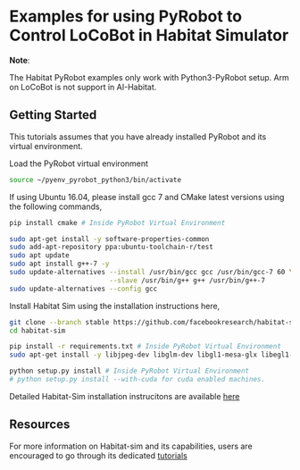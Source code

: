 # Examples for using PyRobot to Control LoCoBot in Habitat Simulator

__Note__: 

The Habitat PyRobot examples only work with Python3-PyRobot setup.
Arm on LoCoBot is not support in AI-Habitat.

## Getting Started


This tutorials assumes that you have already installed PyRobot and its virtual environment.


Load the PyRobot virtual environment
```bash
source ~/pyenv_pyrobot_python3/bin/activate
```

If using Ubuntu 16.04, please install gcc 7 and CMake latest versions using the following commands,

```bash
pip install cmake # Inside PyRobot Virtual Environment

sudo apt-get install -y software-properties-common
sudo add-apt-repository ppa:ubuntu-toolchain-r/test
sudo apt update
sudo apt install g++-7 -y
sudo update-alternatives --install /usr/bin/gcc gcc /usr/bin/gcc-7 60 \
                         --slave /usr/bin/g++ g++ /usr/bin/g++-7 
sudo update-alternatives --config gcc
```


Install Habitat Sim using the installation instructions here,
```bash
git clone --branch stable https://github.com/facebookresearch/habitat-sim.git
cd habitat-sim

pip install -r requirements.txt # Inside PyRobot Virtual Environment
sudo apt-get install -y libjpeg-dev libglm-dev libgl1-mesa-glx libegl1-mesa-dev mesa-utils xorg-dev freeglut3-dev

python setup.py install # Inside PyRobot Virtual Environment
# python setup.py install --with-cuda for cuda enabled machines.
```

Detailed Habitat-Sim installation instrucitons are available [here](https://github.com/facebookresearch/habitat-sim#installation)

## Resources 

For more information on Habitat-sim and its capabilities, users are encouraged to go through its dedicated [tutorials](https://aihabitat.org/)
